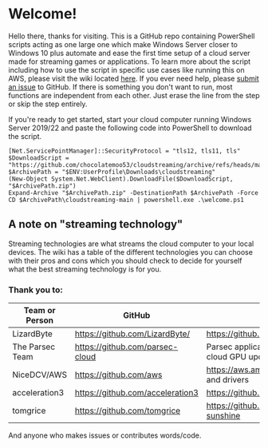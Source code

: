 # Welcome!
Hello there, thanks for visiting. This is a GitHub repo containing PowerShell scripts acting as one large one which make Windows Server closer to Windows 10 plus automate and ease the first time setup of a cloud server made for streaming games or applications. To learn more about the script including how to use the script in specific use cases like running this on AWS, please visit the wiki located [here](https://github.com/chocolatemoo53/cloudstreaming/wiki). If you ever need help, please [submit an issue](https://github.com/chocolatemoo53/cloudstreaming/issues) to GitHub. If there is something you don't want to run, most functions are independent from each other. Just erase the line from the step or skip the step entirely. 

If you're ready to get started, start your cloud computer running Windows Server 2019/22 and paste the following code into PowerShell to download the script. 

```
[Net.ServicePointManager]::SecurityProtocol = "tls12, tls11, tls" 
$DownloadScript = "https://github.com/chocolatemoo53/cloudstreaming/archive/refs/heads/main.zip"  
$ArchivePath = "$ENV:UserProfile\Downloads\cloudstreaming"  
(New-Object System.Net.WebClient).DownloadFile($DownloadScript, "$ArchivePath.zip")  
Expand-Archive "$ArchivePath.zip" -DestinationPath $ArchivePath -Force
CD $ArchivePath\cloudstreaming-main | powershell.exe .\welcome.ps1
```

## A note on "streaming technology"
Streaming technologies are what streams the cloud computer to your local devices. The wiki has a table of the different technologies you can choose with their pros and cons which you should check to decide for yourself what the best streaming technology is for you. 

### Thank you to: 
| Team or Person  | GitHub                             | Project                                                                |
|-----------------|------------------------------------|------------------------------------------------------------------------|
| LizardByte      | https://github.com/LizardByte/     | https://github.com/LizardByte/Sunshine/releases                        |
| The Parsec Team | https://github.com/parsec-cloud    | Parsec application, cloud preperation tool and cloud GPU updater tool  |
| NiceDCV/AWS     | https://github.com/aws             | https://aws.amazon.com/hpc/dcv/, AWS platform and drivers              |
| acceleration3   | https://github.com/acceleration3   | https://github.com/acceleration3/cloudgamestream                       |
| tomgrice        | https://github.com/tomgrice        | https://github.com/tomgrice/cloudgamestream-sunshine                   |

And anyone who makes issues or contributes words/code.
